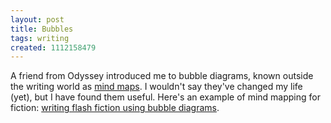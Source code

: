 ```yaml
---
layout: post
title: Bubbles
tags: writing
created: 1112158479
---
```

A friend from Odyssey introduced me to bubble diagrams, known outside the writing world as [mind maps](http://www.thinksmart.com/mission/workout/mindmapping_intro.html).  I wouldn't say they've changed my life (yet), but I have found them useful.  Here's an example of mind mapping for fiction:  [writing flash fiction using bubble diagrams](http://meme.essortment.com/microfictionsh_rlub.htm).
